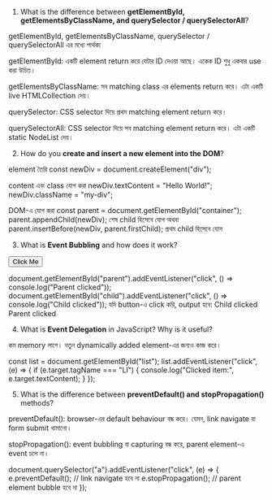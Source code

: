 1. What is the difference between **getElementById, getElementsByClassName, and querySelector / querySelectorAll**?


getElementById, getElementsByClassName, querySelector / querySelectorAll এর মধ্যে পার্থক্য

getElementById: একটি element return করে যেটার ID দেওয়া আছে। একেক ID শুধু একবার use করা উচিত।

getElementsByClassName: সব matching class এর elements return করে। এটা একটি live HTMLCollection দেয়।

querySelector: CSS selector দিয়ে প্রথম matching element return করে।

querySelectorAll: CSS selector দিয়ে সব matching element return করে। এটা একটি static NodeList দেয়।


2. How do you **create and insert a new element into the DOM**?

element তৈরি
const newDiv = document.createElement("div");

content এবং class যোগ করা
newDiv.textContent = "Hello World!";
newDiv.className = "my-div";

DOM-এ যোগ করা
const parent = document.getElementById("container");
parent.appendChild(newDiv); শেষ child হিসেবে যোগ অথবা
parent.insertBefore(newDiv, parent.firstChild); প্রথম child হিসেবে যোগ


3. What is **Event Bubbling** and how does it work?

<div id="parent">
  <button id="child">Click Me</button>
</div>

document.getElementById("parent").addEventListener("click", () => console.log("Parent clicked"));
document.getElementById("child").addEventListener("click", () => console.log("Child clicked"));
যদি button-এ click করি, output হবে:
Child clicked
Parent clicked


4. What is **Event Delegation** in JavaScript? Why is it useful?


কম memory লাগে।
নতুন dynamically added element-এর জন্যও কাজ করে।

const list = document.getElementById("list");
list.addEventListener("click", (e) => {
  if (e.target.tagName === "LI") {
    console.log("Clicked item:", e.target.textContent);
  }
});


5. What is the difference between **preventDefault() and stopPropagation()** methods?


preventDefault(): browser-এর default behaviour বন্ধ করে। যেমন, link navigate বা form submit থামানো।

stopPropagation(): event bubbling বা capturing বন্ধ করে, parent element-এ event চলে না।

document.querySelector("a").addEventListener("click", (e) => {
  e.preventDefault(); // link navigate হবে না
  e.stopPropagation(); // parent element bubble হবে না
});
